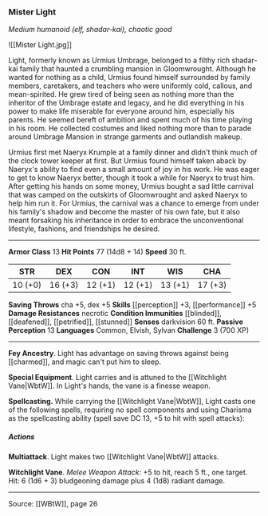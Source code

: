 ### Mister Light
_Medium humanoid (elf, shadar-kai), chaotic good_

![[Mister Light.jpg]]

Light, formerly known as Urmius Umbrage, belonged to a filthy rich shadar-kai family that haunted a crumbling mansion in Gloomwrought. Although he wanted for nothing as a child, Urmius found himself surrounded by family members, caretakers, and teachers who were uniformly cold, callous, and mean-spirited. He grew tired of being seen as nothing more than the inheritor of the Umbrage estate and legacy, and he did everything in his power to make life miserable for everyone around him, especially his parents. He seemed bereft of ambition and spent much of his time playing in his room. He collected costumes and liked nothing more than to parade around Umbrage Mansion in strange garments and outlandish makeup.

Urmius first met Naeryx Krumple at a family dinner and didn't think much of the clock tower keeper at first. But Urmius found himself taken aback by Naeryx's ability to find even a small amount of joy in his work. He was eager to get to know Naeryx better, though it took a while for Naeryx to trust him. After getting his hands on some money, Urmius bought a sad little carnival that was camped on the outskirts of Gloomwrought and asked Naeryx to help him run it. For Urmius, the carnival was a chance to emerge from under his family's shadow and become the master of his own fate, but it also meant forsaking his inheritance in order to embrace the unconventional lifestyle, fashions, and friendships he desired.




---

**Armor Class** 13
**Hit Points** 77 (14d8 + 14)
**Speed** 30 ft.

| STR     | DEX     | CON     | INT     | WIS     | CHA     |
|---------|---------|---------|---------|---------|---------|
| 10 (+0) | 16 (+3) | 12 (+1) | 12 (+1) | 13 (+1) | 17 (+3) |

**Saving Throws** cha +5, dex +5
**Skills** [[perception]] +3, [[performance]] +5
**Damage Resistances** necrotic
**Condition Immunities** [[blinded]], [[deafened]], [[petrified]], [[stunned]]
**Senses** darkvision 60 ft.
**Passive Perception** 13
**Languages** Common, Elvish, Sylvan
**Challenge** 3 (700 XP)

---

**Fey Ancestry**. Light has advantage on saving throws against being [[charmed]], and magic can't put him to sleep.

**Special Equipment**. Light carries and is attuned to the [[Witchlight Vane|WbtW]]. In Light's hands, the vane is a finesse weapon.

**Spellcasting.** While carrying the [[Witchlight Vane|WbtW]], Light casts one of the following spells, requiring no spell components and using Charisma as the spellcasting ability (spell save DC 13, +5 to hit with spell attacks):

##### Actions
**Multiattack**. Light makes two [[Witchlight Vane|WbtW]] attacks.

**Witchlight Vane**. _Melee Weapon Attack:_ +5 to hit, reach 5 ft., one target. Hit: 6 (1d6 + 3) bludgeoning damage plus 4 (1d8) radiant damage.


---

Source: [[WBtW]], page 26